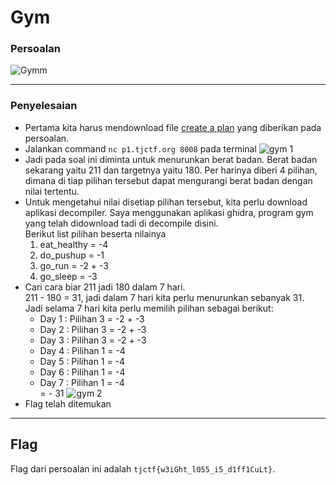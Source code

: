 # Gym

### Persoalan
![Gymm](https://user-images.githubusercontent.com/26424136/83095838-6a93ce00-a0ce-11ea-99bf-f41cbaff9a85.PNG)
___________________________________
### Penyelesaian
- Pertama kita harus mendownload file [create a plan](bed9d7b7327958dab4d07b06772a032f3e97455e310956558579e8838762b5e2_gym) yang diberikan pada persoalan. 
- Jalankan command `nc p1.tjctf.org 8008` pada terminal
![gym 1](https://user-images.githubusercontent.com/26424136/83095833-68317400-a0ce-11ea-807b-07b2464168ea.PNG)
- Jadi pada soal ini diminta untuk menurunkan berat badan. Berat badan sekarang yaitu 211 dan targetnya yaitu 180. Per harinya diberi 4 pilihan, dimana di tiap pilihan tersebut dapat mengurangi berat badan dengan nilai tertentu. 
- Untuk mengetahui nilai disetiap pilihan tersebut, kita perlu download aplikasi decompiler. Saya menggunakan aplikasi ghidra, program gym yang telah didownload tadi di decompile disini. <br />
Berikut list pilihan beserta nilainya
  1. eat_healthy = -4
  2. do_pushup = -1
  3. go_run = -2 + -3
  4. go_sleep = -3
- Cari cara biar 211 jadi 180 dalam 7 hari. <br />
211 - 180 = 31, jadi dalam 7 hari kita perlu menurunkan sebanyak 31. <br /> 
Jadi selama 7 hari kita perlu memilih pilihan sebagai berikut: <br />
  - Day 1 : Pilihan 3 = -2 + -3
  - Day 2 : Pilihan 3 = -2 + -3
  - Day 3 : Pilihan 3 = -2 + -3 
  - Day 4 : Pilihan 1 = -4
  - Day 5 : Pilihan 1 = -4
  - Day 6 : Pilihan 1 = -4
  - Day 7 : Pilihan 1 = -4 <br />
                      = - 31
![gym 2](https://user-images.githubusercontent.com/26424136/83095837-69fb3780-a0ce-11ea-9d24-d838ca66fa42.PNG)
- Flag telah ditemukan
____________________________________
## Flag
Flag dari persoalan ini adalah `tjctf{w3iGht_l055_i5_d1ff1CuLt}`.

